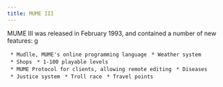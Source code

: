 ```yaml
---
title: MUME III
---
```


MUME III was released in February 1993, and contained a number of new
features: <nowiki>g

` * Mudlle, MUME's online programming language`
` * Weather system`
` * Shops`
` * 1-100 playable levels`
` * MUME Protocol for clients, allowing remote editing`
` * Diseases`
` * Justice system`
` * Troll race`
` * Travel points`

</pre>